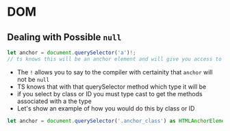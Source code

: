 # DOM
## Dealing with Possible `null`
```ts 
let anchor = document.querySelector('a')!;
// ts knows this will be an anchor element and will give you access to all anchor tag mehtods
```
- The `!` allows you to say to the compiler with certainity that `anchor` will not be `null`
- TS knows that with that querySelector method which type it will be
- if you select by class or ID you must type cast to get the methods associated with a the type
- Let's show an example of how you would do this by class or ID
```ts
let anchor = document.querySelector('.anchor_class') as HTMLAnchorElement;
```
